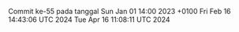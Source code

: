 Commit ke-55 pada tanggal Sun Jan 01 14:00 2023 +0100
Fri Feb 16 14:43:06 UTC 2024
Tue Apr 16 11:08:11 UTC 2024
